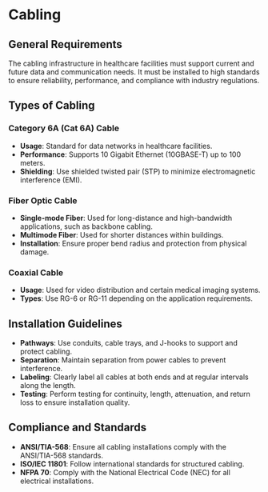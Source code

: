 # Cabling

## General Requirements
The cabling infrastructure in healthcare facilities must support current and future data and communication needs. It must be installed to high standards to ensure reliability, performance, and compliance with industry regulations.

## Types of Cabling
### Category 6A (Cat 6A) Cable
- **Usage**: Standard for data networks in healthcare facilities.
- **Performance**: Supports 10 Gigabit Ethernet (10GBASE-T) up to 100 meters.
- **Shielding**: Use shielded twisted pair (STP) to minimize electromagnetic interference (EMI).

### Fiber Optic Cable
- **Single-mode Fiber**: Used for long-distance and high-bandwidth applications, such as backbone cabling.
- **Multimode Fiber**: Used for shorter distances within buildings.
- **Installation**: Ensure proper bend radius and protection from physical damage.

### Coaxial Cable
- **Usage**: Used for video distribution and certain medical imaging systems.
- **Types**: Use RG-6 or RG-11 depending on the application requirements.

## Installation Guidelines
- **Pathways**: Use conduits, cable trays, and J-hooks to support and protect cabling.
- **Separation**: Maintain separation from power cables to prevent interference.
- **Labeling**: Clearly label all cables at both ends and at regular intervals along the length.
- **Testing**: Perform testing for continuity, length, attenuation, and return loss to ensure installation quality.

## Compliance and Standards
- **ANSI/TIA-568**: Ensure all cabling installations comply with the ANSI/TIA-568 standards.
- **ISO/IEC 11801**: Follow international standards for structured cabling.
- **NFPA 70**: Comply with the National Electrical Code (NEC) for all electrical installations.
